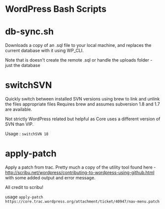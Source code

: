 WordPress Bash Scripts
======================

db-sync.sh
======================

Downloads a copy of an .sql file to your local machine, and replaces the current database with it using WP_CLI.

Note that is doesn't create the remote .sql or handle the uploads folder - just the database


switchSVN
======================

Quickly switch between installed SVN versions using brew to link and unlink the files appropriate files
Requires brew and assumes subversion 1.8 and 1.7 are available.

Not strictly WordPress related but helpful as Core uses a different version of SVN than VIP.

Usage : `switchSVN 18`


apply-patch
======================
Apply a patch from trac.
Pretty much a copy of the utility tool found here - http://scribu.net/wordpress/contributing-to-wordpress-using-github.html with some added output and error message.
 
All credit to scribu!

usage `apply-patch https://core.trac.wordpress.org/attachment/ticket/40947/nav-menu.patch`